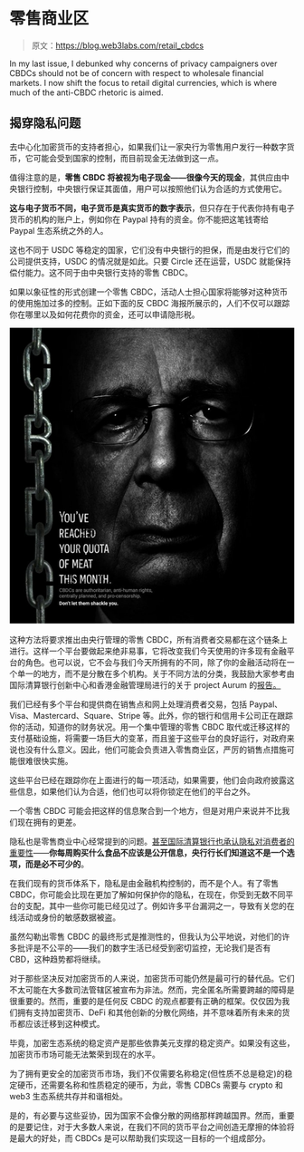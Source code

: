# 零售商业区

> 原文：<https://blog.web3labs.com/retail_cbdcs>

In my last issue, I debunked why concerns of privacy campaigners over CBDCs should not be of concern with respect to wholesale financial markets. I now shift the focus to retail digital currencies, which is where much of the anti-CBDC rhetoric is aimed.

## 揭穿隐私问题

去中心化加密货币的支持者担心，如果我们让一家央行为零售用户发行一种数字货币，它可能会受到国家的控制，而目前现金无法做到这一点。

值得注意的是，**零售 CBDC 将被视为电子现金——很像今天的现金**，其供应由中央银行控制，中央银行保证其面值，用户可以按照他们认为合适的方式使用它。

**这与电子货币不同，电子货币是真实货币的数字表示**，但只存在于代表你持有电子货币的机构的账户上，例如你在 Paypal 持有的资金。你不能把这笔钱寄给 Paypal 生态系统之外的人。

这也不同于 USDC 等稳定的国家，它们没有中央银行的担保，而是由发行它们的公司提供支持，USDC 的情况就是如此。只要 Circle 还在运营，USDC 就能保持偿付能力。这不同于由中央银行支持的零售 CBDC。

如果以象征性的形式创建一个零售 CBDC，活动人士担心国家将能够对这种货币的使用施加过多的控制。正如下面的反 CBDC 海报所展示的，人们不仅可以跟踪你在哪里以及如何花费你的资金，还可以申请隐形税。

[![Man depicting the ills of CBDCs](img/46b03d5754da46896906ef7fdd1692ed.png)](https://twitter.com/PhilippInvest/status/1584045372133232641)

这种方法将要求推出由央行管理的零售 CBDC，所有消费者交易都在这个链条上进行。这样一个平台要做起来绝非易事，它将改变我们今天使用的许多现有金融平台的角色。也可以说，它不会与我们今天所拥有的不同，除了你的金融活动将在一个单一的地方，而不是分散在多个机构。关于不同方法的分类，我鼓励大家参考由国际清算银行创新中心和香港金融管理局进行的关于 project Aurum 的[报告。](https://www.bis.org/about/bisih/topics/cbdc/rcbdc.htm)

我们已经有多个平台和提供商在销售点和网上处理消费者交易，包括 Paypal、Visa、Mastercard、Square、Stripe 等。此外，你的银行和信用卡公司正在跟踪你的活动，知道你的财务状况。用一个集中管理的零售 CBDC 取代或迁移这样的支付基础设施，将需要一场巨大的变革，而且鉴于这些平台的良好运行，对政府来说也没有什么意义。因此，他们可能会负责进入零售商业区，严厉的销售点措施可能很难很快实施。

这些平台已经在跟踪你在上面进行的每一项活动，如果需要，他们会向政府披露这些信息，如果他们认为合适，他们也可以将你锁定在他们的平台之外。

一个零售 CBDC 可能会把这样的信息聚合到一个地方，但是对用户来说并不比我们现在拥有的更差。

隐私也是零售商业中心经常提到的问题。[甚至国际清算银行也承认隐私对消费者的重要性](https://www.bis.org/publ/othp42_system_design.pdf)——**你每周购买什么食品不应该是公开信息，央行行长们知道这不是一个选项，而是必不可少的**。

在我们现有的货币体系下，隐私是由金融机构控制的，而不是个人。有了零售 CBDC，你可能会比现在更加了解如何保护你的隐私，在现在，你受到无数不同平台的支配，其中一些你可能已经见过了。例如许多平台漏洞之一，导致有关您的在线活动或身份的敏感数据被盗。

虽然勾勒出零售 CBDC 的最终形式是推测性的，但我认为公平地说，对他们的许多批评是不公平的——我们的数字生活已经受到密切监控，无论我们是否有 CBD，这种趋势都将继续。

对于那些坚决反对加密货币的人来说，加密货币可能仍然是最可行的替代品。它们不太可能在大多数司法管辖区被宣布为非法。然而，完全匿名所需要跨越的障碍是很重要的。然而，重要的是任何反 CBDC 的观点都要有正确的框架。仅仅因为我们拥有支持加密货币、DeFi 和其他创新的分散化网络，并不意味着所有未来的货币都应该迁移到这种模式。

毕竟，加密生态系统的稳定资产是那些依靠美元支撑的稳定资产。如果没有这些，加密货币市场可能无法繁荣到现在的水平。

为了拥有更安全的加密货币市场，我们不仅需要名称稳定(但性质不总是稳定)的稳定硬币，还需要名称和性质稳定的硬币，为此，零售 CDBCs 需要与 crypto 和 web3 生态系统共存并和谐相处。

是的，有必要与这些妥协，因为国家不会像分散的网络那样跨越国界。然而，重要的是要记住，对于大多数人来说，在我们不同的货币平台之间创造无摩擦的体验将是最大的好处，而 CBDCs 是可以帮助我们实现这一目标的一个组成部分。